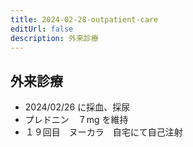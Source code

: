 ```yaml
---
title: 2024-02-28-outpatient-care
editUrl: false
description: 外来診療
---
```


## 外来診療

* 2024/02/26 に採血、採尿
* プレドニン　７mg を維持
* １９回目　ヌーカラ　自宅にて自己注射
